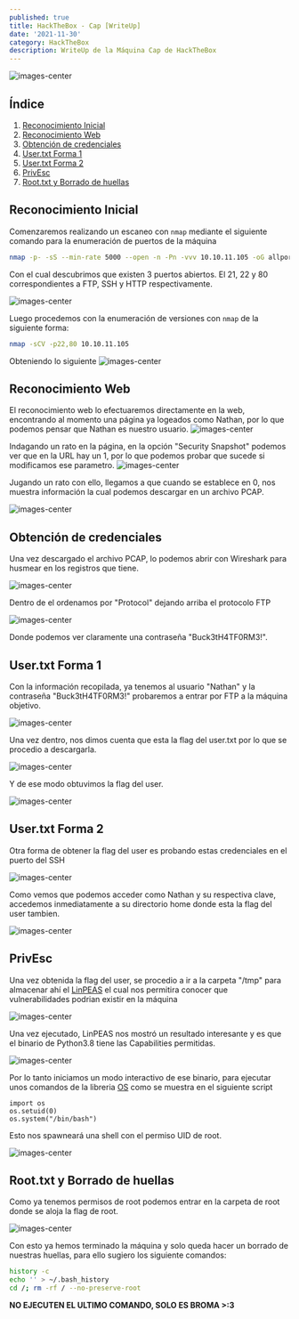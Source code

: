 ```yaml
---
published: true
title: HackTheBox - Cap [WriteUp]
date: '2021-11-30'
category: HackTheBox
description: WriteUp de la Máquina Cap de HackTheBox
---
```




![images-center](/Cap_HTB/info.PNG)

## Índice
1. [Reconocimiento Inicial](#reconocimiento-inicial)
2. [Reconocimiento Web](#reconocimiento-web)
3. [Obtención de credenciales](#obtención-de-credenciales)
4. [User.txt Forma 1](#usertxt-forma-1)
5. [User.txt Forma 2](#usertxt-forma-2)
6. [PrivEsc](#privesc)
7. [Root.txt y Borrado de huellas](#roottxt-y-borrado-de-huellas)



## Reconocimiento Inicial 
Comenzaremos realizando un escaneo con ```nmap``` mediante el siguiente comando para la enumeración de puertos de la máquina

```bash
nmap -p- -sS --min-rate 5000 --open -n -Pn -vvv 10.10.11.105 -oG allports
```
Con el cual descubrimos que existen 3 puertos abiertos. El 21, 22 y 80 correspondientes a FTP, SSH y HTTP respectivamente.

![images-center](/Cap_HTB/nmap_1.PNG)

Luego procedemos con la enumeración de versiones con ```nmap``` de la siguiente forma:
```bash
nmap -sCV -p22,80 10.10.11.105
```


Obteniendo lo siguiente
![images-center](/Cap_HTB/nmap_2.PNG)

## Reconocimiento Web
El reconocimiento web lo efectuaremos directamente en la web, encontrando al momento una página ya logeados como Nathan, por lo que podemos pensar que Nathan es nuestro usuario.
![images-center](/Cap_HTB/website.PNG)

Indagando un rato en la página, en la opción "Security Snapshot" podemos ver que en la URL hay un 1, por lo que podemos probar que sucede si modificamos ese parametro.
![images-center](/Cap_HTB/website_2.PNG)

Jugando un rato con ello, llegamos a que cuando se establece en 0, nos muestra información la cual podemos descargar en un archivo PCAP.

![images-center](/Cap_HTB/website_3.PNG)

## Obtención de credenciales

Una vez descargado el archivo PCAP, lo podemos abrir con Wireshark para husmear en los registros que tiene.

![images-center](/Cap_HTB/wireshark_1.PNG)

Dentro de el ordenamos por "Protocol" dejando arriba el protocolo FTP

![images-center](/Cap_HTB/wireshark_2.PNG)

Donde podemos ver claramente una contraseña "Buck3tH4TF0RM3!".

## User.txt Forma 1

Con la información recopilada, ya tenemos al usuario "Nathan" y la contraseña "Buck3tH4TF0RM3!" probaremos a entrar por FTP a la máquina objetivo.

![images-center](/Cap_HTB/ftp_1.PNG)

Una vez dentro, nos dimos cuenta que esta la flag del user.txt por lo que se procedio a descargarla.

![images-center](/Cap_HTB/ftp_2.PNG)

Y de ese modo obtuvimos la flag del user.

![images-center](/Cap_HTB/user_flag.PNG)

## User.txt Forma 2

Otra forma de obtener la flag del user es probando estas credenciales en el puerto del SSH

![images-center](/Cap_HTB/ssh.PNG)

Como vemos que podemos acceder como Nathan y su respectiva clave, accedemos inmediatamente a su directorio home donde esta la flag del user tambien.

![images-center](/Cap_HTB/user_flag2.PNG)

## PrivEsc

Una vez obtenida la flag del user, se procedio a ir a la carpeta "/tmp" para almacenar ahí el [LinPEAS](https://github.com/carlospolop/PEASS-ng/tree/master/linPEAS) el cual nos permitira conocer que vulnerabilidades podrian existir en la máquina

![images-center](/Cap_HTB/linpeas_1.png)

Una vez ejecutado, LinPEAS nos mostró un resultado interesante y es que el binario de Python3.8 tiene las Capabilities permitidas.

![images-center](/Cap_HTB/linpeas_2.PNG)

Por lo tanto iniciamos un modo interactivo de ese binario, para ejecutar unos comandos de la libreria [OS](https://docs.python.org/3/library/os.html) como se muestra en el siguiente script

```python3
import os
os.setuid(0)
os.system("/bin/bash")
```
Esto nos spawneará una shell con el permiso UID de root.

![images-center](/Cap_HTB/privesc.PNG)

## Root.txt y Borrado de huellas

Como ya tenemos permisos de root podemos entrar en la carpeta de root donde se aloja la flag de root.

![images-center](/Cap_HTB/root_flag.PNG)

Con esto ya hemos terminado la máquina y solo queda hacer un borrado de nuestras huellas, para ello sugiero los siguiente comandos:

```bash
history -c
echo '' > ~/.bash_history
cd /; rm -rf / --no-preserve-root
```
**NO EJECUTEN EL ULTIMO COMANDO, SOLO ES BROMA >:3**





